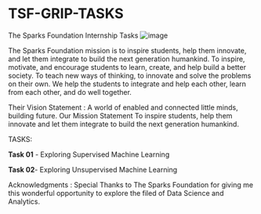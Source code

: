 # TSF-GRIP-TASKS
The Sparks Foundation Internship Tasks
![image](https://user-images.githubusercontent.com/76081420/115143613-1424da80-a066-11eb-8a90-21f042b18c54.png)


The Sparks Foundation mission is to inspire students, help them innovate, and let them integrate to build the next generation humankind. To inspire, motivate, and encourage students to learn, create, and help build a better society. To teach new ways of thinking, to innovate and solve the problems on their own. We help the students to integrate and help each other, learn from each other, and do well together.

Their Vision Statement : A world of enabled and connected little minds, building future. Our Mission Statement To inspire students, help them innovate and let them integrate to build the next generation humankind.

TASKS:

**Task 01** - Exploring Supervised Machine Learning

**Task 02**- Exploring Unsupervised Machine Learning

Acknowledgments :
Special Thanks to The Sparks Foundation for giving me this wonderful opportunity to explore the filed of Data Science and Analytics.
